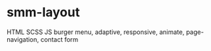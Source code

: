 # smm-layout
HTML SCSS JS burger menu, adaptive, responsive, animate, page-navigation, contact form

